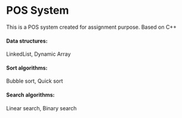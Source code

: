 # POS System
This is a POS system created for assignment purpose. Based on C++


#### Data structures:
LinkedList,
Dynamic Array



#### Sort algorithms:
Bubble sort,
Quick sort



#### Search algorithms:
Linear search,
Binary search
